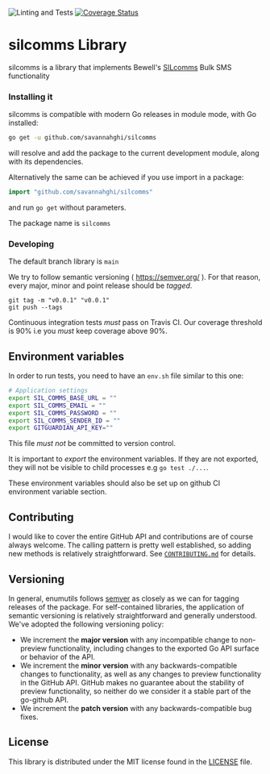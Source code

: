 ![Linting and Tests](https://github.com/savannahghi/silcomms/actions/workflows/ci.yaml/badge.svg)
[![Coverage Status](https://coveralls.io/repos/github/savannahghi/silcomms/badge.svg?branch=main)](https://coveralls.io/github/savannahghi/silcomms?branch=main)

#  silcomms Library
silcomms is a library that implements Bewell's [SILcomms](https://developers.comms.slade360.co.ke/swagger-doc) Bulk SMS functionality

### Installing it
silcomms is compatible with modern Go releases in module mode, with Go installed:

```bash
go get -u github.com/savannahghi/silcomms

```
will resolve and add the package to the current development module, along with its dependencies.

Alternatively the same can be achieved if you use import in a package:

```go
import "github.com/savannahghi/silcomms"

```
and run `go get` without parameters.

The package name is `silcomms`


### Developing

The default branch library is `main`

We try to follow semantic versioning ( <https://semver.org/> ). For that reason,
every major, minor and point release should be _tagged_.

```
git tag -m "v0.0.1" "v0.0.1"
git push --tags
```

Continuous integration tests *must* pass on Travis CI. Our coverage threshold
is 90% i.e you *must* keep coverage above 90%.


## Environment variables

In order to run tests, you need to have an `env.sh` file similar to this one:

```bash
# Application settings
export SIL_COMMS_BASE_URL = ""
export SIL_COMMS_EMAIL = ""
export SIL_COMMS_PASSWORD = ""
export SIL_COMMS_SENDER_ID = ""
export GITGUARDIAN_API_KEY=""
```

This file *must not* be committed to version control.

It is important to _export_ the environment variables. If they are not exported,
they will not be visible to child processes e.g `go test ./...`.

These environment variables should also be set up on github CI environment variable section.

## Contributing ##
I would like to cover the entire GitHub API and contributions are of course always welcome. The
calling pattern is pretty well established, so adding new methods is relatively
straightforward. See [`CONTRIBUTING.md`](CONTRIBUTING.md) for details.

## Versioning ##

In general, enumutils follows [semver](https://semver.org/) as closely as we
can for tagging releases of the package. For self-contained libraries, the
application of semantic versioning is relatively straightforward and generally
understood. We've adopted the following
versioning policy:

* We increment the **major version** with any incompatible change to
	non-preview functionality, including changes to the exported Go API surface
	or behavior of the API.
* We increment the **minor version** with any backwards-compatible changes to
	functionality, as well as any changes to preview functionality in the GitHub
	API. GitHub makes no guarantee about the stability of preview functionality,
	so neither do we consider it a stable part of the go-github API.
* We increment the **patch version** with any backwards-compatible bug fixes.

## License ##

This library is distributed under the MIT license found in the [LICENSE](./LICENSE)
file.